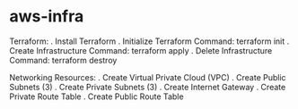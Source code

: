 # aws-infra

 Terraform:
. Install Terraform 
. Initialize Terraform 
  Command: terraform init
. Create Infrastructure
  Command: terraform apply
. Delete Infrastructure
  Command: terraform destroy 

Networking Resources:
. Create Virtual Private Cloud (VPC)
. Create Public Subnets (3)
. Create Private Subnets (3)
. Create Internet Gateway
. Create Private Route Table
. Create Public Route Table
